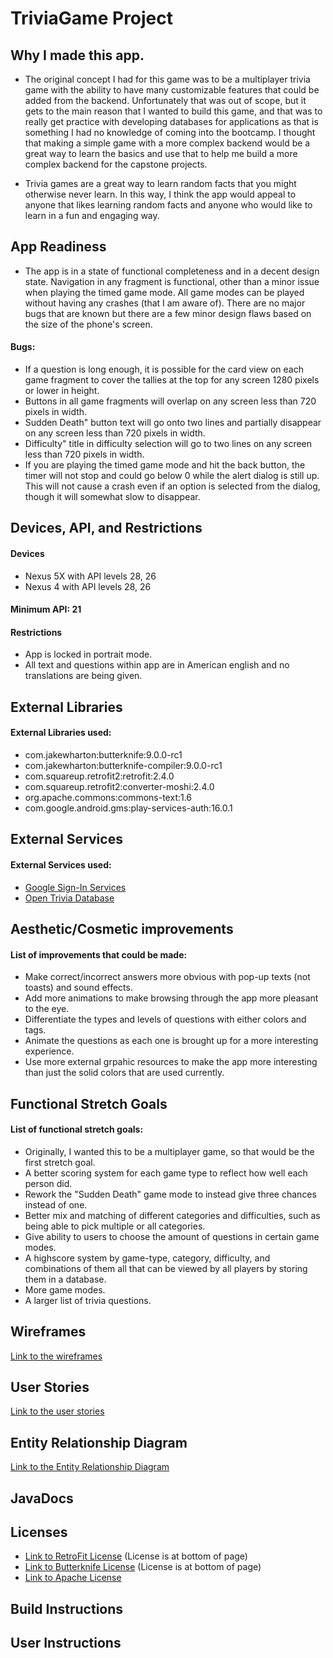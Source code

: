 # TriviaGame Project

## Why I made this app.
* The original concept I had for this game was to be a multiplayer trivia game with the ability to have
many customizable features that could be added from the backend. Unfortunately that was out of scope, but
it gets to the main reason that I wanted to build this game, and that was to really get practice with 
developing databases for applications as that is something I had no knowledge of coming into the bootcamp.
I thought that making a simple game with a more complex backend would be a great way to learn the basics
and use that to help me build a more complex backend for the capstone projects.

* Trivia games are a great way to learn random facts that you might otherwise never learn. In this way, I
think the app would appeal to anyone that likes learning random facts and anyone who would like to learn
in a fun and engaging way.

## App Readiness
* The app is in a state of functional completeness and in a decent design state. Navigation in any fragment
is functional, other than a minor issue when playing the timed game mode. All game modes can be played
without having any crashes (that I am aware of). There are no major bugs that are known but there are a few 
minor design flaws based on the size of the phone's screen.

#### Bugs:
* If a question is long enough, it is possible for the card view on each game fragment to cover the tallies
  at the top for any screen 1280 pixels or lower in height.
* Buttons in all game fragments will overlap on any screen less than 720 pixels in width.
* Sudden Death" button text will go onto two lines and partially disappear on any screen less than 720 
  pixels in width.
* Difficulty" title in difficulty selection will go to two lines on any screen less than 720 pixels in width.
* If you are playing the timed game mode and hit the back button, the timer will not stop and could go below 0
  while the alert dialog is still up. This will not cause a crash even if an option is selected from the 
  dialog, though it will somewhat slow to disappear.
  
## Devices, API, and Restrictions
#### Devices
* Nexus 5X with API levels 28, 26
* Nexus 4 with API levels  28, 26
  
#### Minimum API: 21
  
#### Restrictions
* App is locked in portrait mode.
* All text and questions within app are in American english and no translations are being given.
  
## External Libraries
#### External Libraries used:
* com.jakewharton:butterknife:9.0.0-rc1
* com.jakewharton:butterknife-compiler:9.0.0-rc1
* com.squareup.retrofit2:retrofit:2.4.0
* com.squareup.retrofit2:converter-moshi:2.4.0
* org.apache.commons:commons-text:1.6
* com.google.android.gms:play-services-auth:16.0.1

## External Services
#### External Services used:
* [Google Sign-In Services](https://developers.google.com/identity/sign-in/android/start)
* [Open Trivia Database](https://opentdb.com/)

## Aesthetic/Cosmetic improvements
#### List of improvements that could be made:
* Make correct/incorrect answers more obvious with pop-up texts (not toasts) and sound effects.
* Add more animations to make browsing through the app more pleasant to the eye.
* Differentiate the types and levels of questions with either colors and tags.
* Animate the questions as each one is brought up for a more interesting experience.
* Use more external grpahic resources to make the app more interesting than just the solid colors that are
used currently.

## Functional Stretch Goals
#### List of functional stretch goals:
* Originally, I wanted this to be a multiplayer game, so that would be the first stretch goal.
* A better scoring system for each game type to reflect how well each person did.
* Rework the "Sudden Death" game mode to instead give three chances instead of one.
* Better mix and matching of different categories and difficulties, such as being able to pick multiple or all
categories.
* Give ability to users to choose the amount of questions in certain game modes.
* A highscore system by game-type, category, difficulty, and combinations of them all that can be viewed by all 
players by storing them in a database.
* More game modes.
* A larger list of trivia questions.

## Wireframes
[Link to the wireframes](TriviaGameWF.pdf)

## User Stories
[Link to the user stories](USER_STORIES.md)

## Entity Relationship Diagram
[Link to the Entity Relationship Diagram](TriviaGameERD.pdf)

## JavaDocs

## Licenses
* [Link to RetroFit License](https://square.github.io/retrofit/) (License is at bottom of page)
* [Link to Butterknife License](http://jakewharton.github.io/butterknife/) (License is at bottom of page)
* [Link to Apache License](http://www.apache.org/licenses/)

## Build Instructions

## User Instructions
